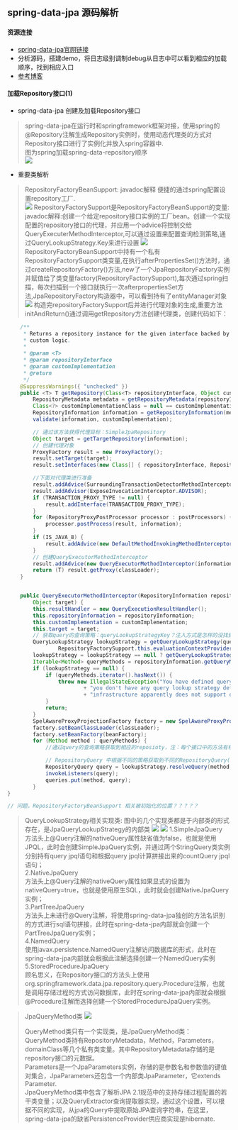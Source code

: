 ## spring-data-jpa 源码解析

#### 资源连接
* [spring-data-jpa官网链接](https://docs.spring.io/spring-data/jpa/docs/1.11.6.RELEASE/reference/html/)
* 分析源码，搭建demo，将日志级别调制debug从日志中可以看到相应的加载顺序，找到相应入口
* [参考博客](https://blog.csdn.net/gaolu/article/details/53415420)

#### 加载Repository接口(1)
* spring-data-jpa 创建及加载Repository接口
> spring-data-jpa在运行时和springframework框架对接，使用spring的@Repository注解生成Repository实例时，使用动态代理类的方式对Repository接口进行了实例化并放入spring容器中.<br/>
> 图为spring加载spring-data-repository顺序<br/>
> ![](./jpa-image/spring-loader-jpa.png)

* 重要类解析
> RepositoryFactoryBeanSupport: javadoc解释 便捷的通过spring配置设置repository工厂.<br>
> ![](./jpa-image/repositoryFactoryBeanSupport-class-structure.png)
> RepositoryFactorySupport是RepositoryFactoryBeanSupport的变量: javadoc解释:创建一个给定repository接口实例的工厂bean。创建一个实现配置的repository接口的代理，并应用一个advice将控制交给QueryExecuterMethodInterceptor,可以通过设置来配置查询检测策略,通过QueryLookupStrategy.Key来进行设置
> ![](./jpa-image/respositoryFactorySupport-class-structure.png)
> RepositoryFactoryBeanSupport中持有一个私有RepositoryFactorySupport类变量,在执行afterPropertiesSet()方法时，通过createRepositoryFactory()方法,new了一个JpaRepositoryFactory实例并赋值给了类变量factory(RepositoryFactorySupport),每次通过spring扫描，每次扫描到一个接口就执行一次afterpropertiesSet方法,JpaRepositoryFactory构造器中，可以看到持有了entityManager对象
> ![](./jpa-image/afterproperties-set.png)
> 构造完repositoryFactorySupport后并进行代理对象的生成,重要方法initAndReturn()通过调用getRepository方法创建代理类，创建代码如下：
```java
    /**
     * Returns a repository instance for the given interface backed by an instance providing implementation logic for
     * custom logic.
     * 
     * @param <T>
     * @param repositoryInterface
     * @param customImplementation
     * @return
     */
    @SuppressWarnings({ "unchecked" })
    public <T> T getRepository(Class<T> repositoryInterface, Object customImplementation) {
        RepositoryMetadata metadata = getRepositoryMetadata(repositoryInterface);
        Class<?> customImplementationClass = null == customImplementation ? null : customImplementation.getClass();
        RepositoryInformation information = getRepositoryInformation(metadata, customImplementationClass);
        validate(information, customImplementation);

        // 通过该方法获得代理目标：SimpleJpaRepository
        Object target = getTargetRepository(information);
        // 创建代理对象
        ProxyFactory result = new ProxyFactory();
        result.setTarget(target);
        result.setInterfaces(new Class[] { repositoryInterface, Repository.class });

        //下面对代理类进行准备
        result.addAdvice(SurroundingTransactionDetectorMethodInterceptor.INSTANCE);
        result.addAdvisor(ExposeInvocationInterceptor.ADVISOR);
        if (TRANSACTION_PROXY_TYPE != null) {
            result.addInterface(TRANSACTION_PROXY_TYPE);
        }
        for (RepositoryProxyPostProcessor processor : postProcessors) {
            processor.postProcess(result, information);
        }
        if (IS_JAVA_8) {
            result.addAdvice(new DefaultMethodInvokingMethodInterceptor());
        }
        // 创建QueryExecutorMethodInterceptor
        result.addAdvice(new QueryExecutorMethodInterceptor(information, customImplementation, target));
        return (T) result.getProxy(classLoader);
    }


    public QueryExecutorMethodInterceptor(RepositoryInformation repositoryInformation, Object customImplementation,
        Object target) {
        this.resultHandler = new QueryExecutionResultHandler();
        this.repositoryInformation = repositoryInformation;
        this.customImplementation = customImplementation;
        this.target = target;
        // 获取query的查询策略：queryLookupStrategyKey？注入方式是怎样的没找到:@EnableJpaRepositories("xxx")这个参数可以配置：默认为CREATE_IF_NOT_FOUND
        QueryLookupStrategy lookupStrategy = getQueryLookupStrategy(queryLookupStrategyKey,
                RepositoryFactorySupport.this.evaluationContextProvider);
        lookupStrategy = lookupStrategy == null ? getQueryLookupStrategy(queryLookupStrategyKey) : lookupStrategy;
        Iterable<Method> queryMethods = repositoryInformation.getQueryMethods();
        if (lookupStrategy == null) {
            if (queryMethods.iterator().hasNext()) {
                throw new IllegalStateException("You have defined query method in the repository but "
                        + "you don't have any query lookup strategy defined. The "
                        + "infrastructure apparently does not support query methods!");
            }
            return;
        }
        SpelAwareProxyProjectionFactory factory = new SpelAwareProxyProjectionFactory();
        factory.setBeanClassLoader(classLoader);
        factory.setBeanFactory(beanFactory);
        for (Method method : queryMethods) {
            //通过query的查询策略获取到相应的reposioty，注：每个接口中的方法有相应的RepositoryQuery，最后将query放入到queryies中

            // RepositoryQuery 中根据不同的策略获取到不同的RepositoryQuery(有多种)对象，每个对象中存在一个JpaQueryMethod,
            RepositoryQuery query = lookupStrategy.resolveQuery(method, repositoryInformation, factory, namedQueries);
            invokeListeners(query);
            queries.put(method, query);
        }
}

// 问题，RepositoryFactoryBeanSupport 相关被初始化的位置？？？？？
```
> QueryLookupStrategy相关实现类: 图中的几个实现类都是于内部类的形式存在，是JpaQueryLookupStrategy的内部类
> ![](./jpa-image/queryLookupStrategy.png)
> ![](./jpa-image/repository-query.png)
> 1.SimpleJpaQuery<br/>
方法头上@Query注解的nativeQuery属性缺省值为false，也就是使用JPQL，此时会创建SimpleJpaQuery实例，并通过两个StringQuery类实例分别持有query jpql语句和根据query jpql计算拼接出来的countQuery jpql语句；<br/>
>2.NativeJpaQuery<br/>
方法头上@Query注解的nativeQuery属性如果显式的设置为nativeQuery=true，也就是使用原生SQL，此时就会创建NativeJpaQuery实例；<br/>
>3.PartTreeJpaQuery<br/>
方法头上未进行@Query注解，将使用spring-data-jpa独创的方法名识别的方式进行sql语句拼接，此时在spring-data-jpa内部就会创建一个PartTreeJpaQuery实例；<br/>
>4.NamedQuery<br/>
使用javax.persistence.NamedQuery注解访问数据库的形式，此时在spring-data-jpa内部就会根据此注解选择创建一个NamedQuery实例<br/>
>5.StoredProcedureJpaQuery<br/>
顾名思义，在Repository接口的方法头上使用org.springframework.data.jpa.repository.query.Procedure注解，也就是调用存储过程的方式访问数据库，此时在spring-data-jpa内部就会根据@Procedure注解而选择创建一个StoredProcedureJpaQuery实例。

> JpaQueryMethod类
> ![](./jpa-image/query-method.png)
> 
> QueryMethod类只有一个实现类，是JpaQueryMethod类：QueryMethod类持有RepositoryMetadata，Method，Parameters，domainClass等几个私有类变量。其中RepositoryMetadata存储的是repository接口的元数据。<br/>
> Parameters是一个JpaParameters实例，存储的是参数名和参数值的键值对集合，JpaParameters还包含一个内部类JpaParameter，它extends Parameter.<br/>
> JpaQueryMethod类中包含了解析JPA 2.1规范中的支持存储过程配置的若干类变量；以及QueryExtractor查询提取器实现，通过这个设置，可以根据不同的实现，从jpa的Query中提取原始JPA查询字符串，在这里，spring-data-jpa的缺省PersistenceProvider供应商实现是hibernate.